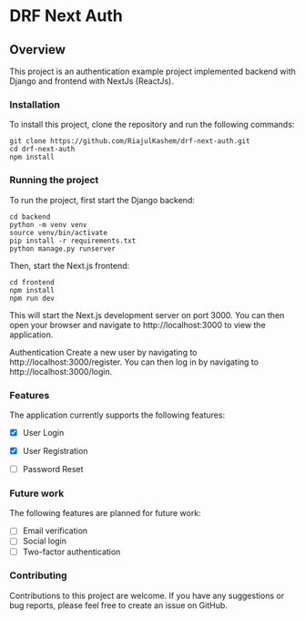 # DRF Next Auth

## Overview
This project is an authentication example project implemented backend with Django and frontend with NextJs (ReactJs).

### Installation
To install this project, clone the repository and run the following commands:

```
git clone https://github.com/RiajulKashem/drf-next-auth.git
cd drf-next-auth
npm install
```
### Running the project
To run the project, first start the Django backend:

```
cd backend
python -m venv venv
source venv/bin/activate
pip install -r requirements.txt
python manage.py runserver
```
Then, start the Next.js frontend:
```
cd frontend
npm install
npm run dev
```
This will start the Next.js development server on port 3000. You can then open your browser and navigate to http://localhost:3000 to view the application.

Authentication
Create a new user by navigating to http://localhost:3000/register. You can then log in by navigating to http://localhost:3000/login.

### Features
The application currently supports the following features:

-[x] User Login
-[x] User Registration
-[ ] Password Reset


### Future work
The following features are planned for future work:
-[ ] Email verification
-[ ] Social login
-[ ] Two-factor authentication

### Contributing
Contributions to this project are welcome. If you have any suggestions or bug reports, please feel free to create an issue on GitHub.